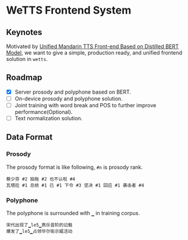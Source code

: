 # WeTTS Frontend System

## Keynotes

Motivated by [Unified Mandarin TTS Front-end Based on Distilled BERT Model](https://arxiv.org/pdf/2012.15404.pdf),
we want to give a simple, production ready, and unified frontend solution in `wetts`.


## Roadmap

- [x] Server prosody and polyphone based on BERT.
- [ ] On-device prosody and polyphone solution.
- [ ] Joint training with word break and POS to further improve performance(Optional).
- [ ] Text normalization solution.

## Data Format

### Prosody

The prosody format is like following, `#n` is prosody rank.

```
蔡少芬 #2 拍拖 #2 也不认啦 #4
瓦塔拉 #1 总统 #1 已 #1 下令 #3 坚决 #1 回应 #1 袭击者 #4
```

### Polyphone

The polyphone is surrounded with `▁` in training corpus.


```
宋代出现了▁le5▁燕乐音阶的记载
爆发了▁le5▁占领华尔街示威活动
```

